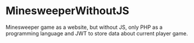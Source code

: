 # MinesweeperWithoutJS
Minesweeper game as a website, but without JS, only PHP as a programming language and JWT to store data about current player game.
